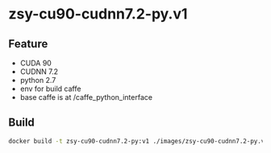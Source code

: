 # zsy-cu90-cudnn7.2-py.v1

## Feature

* CUDA 90 
* CUDNN 7.2
* python 2.7
* env for build caffe
* base caffe is at /caffe_python_interface

## Build

```bash
docker build -t zsy-cu90-cudnn7.2-py:v1 ./images/zsy-cu90-cudnn7.2-py.v1
```
